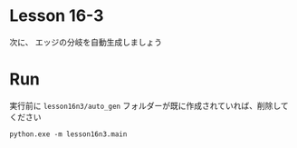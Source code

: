 # Lesson 16-3

次に、 エッジの分岐を自動生成しましょう  

# Run

実行前に `lesson16n3/auto_gen` フォルダーが既に作成されていれば、削除してください  

```shell
python.exe -m lesson16n3.main
```
